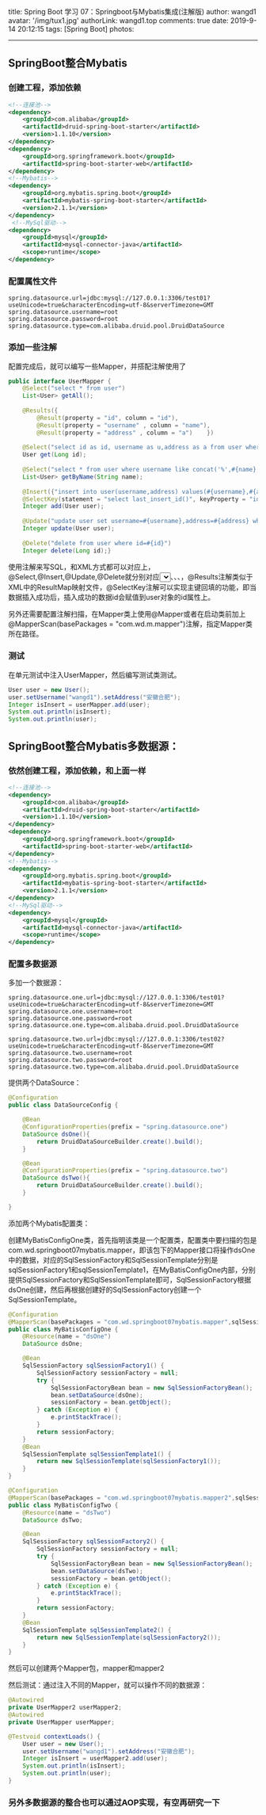 title: Spring Boot 学习 07：Springboot与Mybatis集成(注解版)
author: wangd1
avatar: '/img/tux1.jpg'
authorLink: wangd1.top
comments: true
date: 2019-9-14 20:12:15
tags: [Spring Boot]
photos:

---

## SpringBoot整合Mybatis

### 创建工程，添加依赖

```xml
<!--连接池-->
<dependency>
    <groupId>com.alibaba</groupId>
    <artifactId>druid-spring-boot-starter</artifactId>
    <version>1.1.10</version>
</dependency>
<dependency>
    <groupId>org.springframework.boot</groupId>
    <artifactId>spring-boot-starter-web</artifactId>
</dependency>
<!--Mybatis-->
<dependency>
    <groupId>org.mybatis.spring.boot</groupId>
    <artifactId>mybatis-spring-boot-starter</artifactId>
    <version>2.1.1</version>
</dependency>
 <!--MySql驱动-->
<dependency>
    <groupId>mysql</groupId>
    <artifactId>mysql-connector-java</artifactId>
    <scope>runtime</scope>
</dependency>
```

<!--more-->

### 配置属性文件

```properties
spring.datasource.url=jdbc:mysql://127.0.0.1:3306/test01?useUnicode=true&characterEncoding=utf-8&serverTimezone=GMT
spring.datasource.username=root
spring.datasource.password=root
spring.datasource.type=com.alibaba.druid.pool.DruidDataSource
```

### 添加一些注解

配置完成后，就可以编写一些Mapper，并搭配注解使用了

```java
public interface UserMapper {    
    @Select("select * from user")    
    List<User> getAll();   
    
    @Results({            
        @Result(property = "id", column = "id"),            
        @Result(property = "username" , column = "name"),            
        @Result(property = "address" , column = "a")    })    
    
    @Select("select id as id, username as u,address as a from user where id=#{id}")    
    User get(Long id);    
    
    @Select("select * from user where username like concat('%',#{name},'%')")    
    List<User> getByName(String name);   
    
    @Insert({"insert into user(username,address) values(#{username},#{address})"})   
    @SelectKey(statement = "select last_insert_id()", keyProperty = "id", before = false, resultType = Long.class)    
    Integer add(User user);    
    
    @Update("update user set username=#{username},address=#{address} where id=#{id}")    
    Integer update(User user);    
    
    @Delete("delete from user where id=#{id}")    
    Integer delete(Long id);}
```

使用注解来写SQL，和XML方式都可以对应上，@Select,@Insert,@Update,@Delete就分别对应<select></select>、<insert></insert>、<update></update>、<delete></delete>，@Results注解类似于XML中的ResultMap映射文件，@SelectKey注解可以实现主键回填的功能，即当数据插入成功后，插入成功的数据id会赋值到user对象的id属性上。

另外还需要配置注解扫描，在Mapper类上使用@Mapper或者在启动类前加上@MapperScan(basePackages = "com.wd.m.mapper")注解，指定Mapper类所在路径。

### 测试

在单元测试中注入UserMapper，然后编写测试类测试。

```java
User user = new User();
user.setUsername("wangd1").setAddress("安徽合肥");
Integer isInsert = userMapper.add(user);
System.out.println(isInsert);
System.out.println(user);
```



## SpringBoot整合Mybatis多数据源：

### 依然创建工程，添加依赖，和上面一样

```xml
<!--连接池-->
<dependency>
    <groupId>com.alibaba</groupId>
    <artifactId>druid-spring-boot-starter</artifactId>
    <version>1.1.10</version>
</dependency>
<dependency>
    <groupId>org.springframework.boot</groupId>
    <artifactId>spring-boot-starter-web</artifactId>
</dependency>
<!--Mybatis-->
<dependency>
    <groupId>org.mybatis.spring.boot</groupId>
    <artifactId>mybatis-spring-boot-starter</artifactId>
    <version>2.1.1</version>
</dependency>
<!--MySql驱动-->
<dependency>
    <groupId>mysql</groupId>
    <artifactId>mysql-connector-java</artifactId>
    <scope>runtime</scope>
</dependency>
```

### 配置多数据源

多加一个数据源：

```properties
spring.datasource.one.url=jdbc:mysql://127.0.0.1:3306/test01?useUnicode=true&characterEncoding=utf-8&serverTimezone=GMT
spring.datasource.one.username=root
spring.datasource.one.password=root
spring.datasource.one.type=com.alibaba.druid.pool.DruidDataSource

spring.datasource.two.url=jdbc:mysql://127.0.0.1:3306/test02?useUnicode=true&characterEncoding=utf-8&serverTimezone=GMT
spring.datasource.two.username=root
spring.datasource.two.password=root
spring.datasource.two.type=com.alibaba.druid.pool.DruidDataSource

```

提供两个DataSource：

```java
@Configuration
public class DataSourceConfig {

    @Bean
    @ConfigurationProperties(prefix = "spring.datasource.one")
    DataSource dsOne(){
        return DruidDataSourceBuilder.create().build();
    }

    @Bean
    @ConfigurationProperties(prefix = "spring.datasource.two")
    DataSource dsTwo(){
        return DruidDataSourceBuilder.create().build();
    }

}
```

添加两个Mybatis配置类：

创建MyBatisConfigOne类，首先指明该类是一个配置类，配置类中要扫描的包是com.wd.springboot07mybatis.mapper，即该包下的Mapper接口将操作dsOne中的数据，对应的SqlSessionFactory和SqlSessionTemplate分别是sqlSessionFactory1和sqlSessionTemplate1，在MyBatisConfigOne内部，分别提供SqlSessionFactory和SqlSessionTemplate即可，SqlSessionFactory根据dsOne创建，然后再根据创建好的SqlSessionFactory创建一个SqlSessionTemplate。

```java
@Configuration
@MapperScan(basePackages = "com.wd.springboot07mybatis.mapper",sqlSessionFactoryRef = "sqlSessionFactory1",sqlSessionTemplateRef = "sqlSessionTemplate1")
public class MyBatisConfigOne {
    @Resource(name = "dsOne")
    DataSource dsOne;

    @Bean
    SqlSessionFactory sqlSessionFactory1() {
        SqlSessionFactory sessionFactory = null;
        try {
            SqlSessionFactoryBean bean = new SqlSessionFactoryBean();
            bean.setDataSource(dsOne);
            sessionFactory = bean.getObject();
        } catch (Exception e) {
            e.printStackTrace();
        }
        return sessionFactory;
    }
    @Bean
    SqlSessionTemplate sqlSessionTemplate1() {
        return new SqlSessionTemplate(sqlSessionFactory1());
    }
}
```

```java
@Configuration
@MapperScan(basePackages = "com.wd.springboot07mybatis.mapper2",sqlSessionFactoryRef = "sqlSessionFactory2",sqlSessionTemplateRef = "sqlSessionTemplate2")
public class MyBatisConfigTwo {
    @Resource(name = "dsTwo")
    DataSource dsTwo;

    @Bean
    SqlSessionFactory sqlSessionFactory2() {
        SqlSessionFactory sessionFactory = null;
        try {
            SqlSessionFactoryBean bean = new SqlSessionFactoryBean();
            bean.setDataSource(dsTwo);
            sessionFactory = bean.getObject();
        } catch (Exception e) {
            e.printStackTrace();
        }
        return sessionFactory;
    }
    @Bean
    SqlSessionTemplate sqlSessionTemplate2() {
        return new SqlSessionTemplate(sqlSessionFactory2());
    }
}
```

然后可以创建两个Mapper包，mapper和mapper2

然后测试：通过注入不同的Mapper，就可以操作不同的数据源：

```java
@Autowired
private UserMapper2 userMapper2;
@Autowired
private UserMapper userMapper;

@Testvoid contextLoads() {   
    User user = new User();    
    user.setUsername("wangd1").setAddress("安徽合肥");    
    Integer isInsert = userMapper2.add(user);    
    System.out.println(isInsert);    
    System.out.println(user);    
}
```

### 另外多数据源的整合也可以通过AOP实现，有空再研究一下















